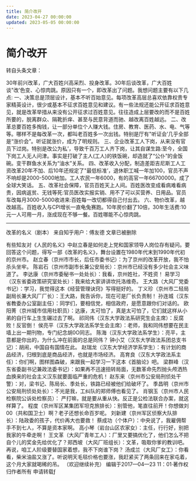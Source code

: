 ```yaml
---
title: 简介改开
date: 2023-04-27 00:00:00
updated: 2023-05-05 00:00:00
---
```


# 简介改开

转自头条文章：

30年前兴改革，广大百姓兴高采烈、投身改革。30年后谈改革，广大百姓谈"改’色变、心惊肉跳。原因只有一个，即改革出了问题。我想问题主要有以下几点:
一、决策总是顶层设计，基本不听百始意见。每项改革高层总喜欢依靠权贵专家精英设计，很少或基本不征求百姓意见和建议。有一些法规还能公开征求百姓意见，就是改革举措从来没有公开征求过百姓意见。往往造成上层要改的而不是百姓所要的，脱离群众、隔靴折痒、甚至与民意背道而驰、越改离百姓越远。
二、改革总要百姓多掏钱，让一部分单位个人赚大钱。住房、教育、医药、水、电、气等等。哪样不是每改革一次，都叫老百姓多一次出钱。特别是厅有"听证会’几乎全部是“涨价会”。听证就涨价，成为了明规则。
三、企业改革工人下岗，从来没有官员下过岗。特别是改公为私’，导致千百万工人齐下岗，让其自谋生路:至今，全国下岗工人无人问津。事实是打破了主人(工人)的铁饭碗，却造就了“公仆”的金饭碗。变干群鱼水关系为“油水”关系。
四、改革收入分配，制造差距吉尼斯工人工资改革20年不加、后10年还规定了"最低标准’，退休职工喊一年加100，官员不声不响却是2000-5000地加。工人农民一年6000，有的高官一年66700000。成了全球大笑话。
五、改革社会保障，官员百姓天上人间。百姓医改变成看病难看病贵，因病返贫、无钱等死:官员医改实报实销、用不了可以买营养、日用品。官员车改每月3000-5000收进来:百姓每一改切都得自己付出去。
六、物价改革，越改越高。百姓收入与CPI增长一直龟兔赛跑。10年房价翻了10倍，30年生活费:10元一人可用一月，涨成现在不够一餐。百姓哪能不心惊肉跳。

-------------

改革的名义（剧本）
来自知乎用户：傅友德
文章已被删除

有些知友对《人民的名义》中赵立春是如何走上党和国家领导人岗位存有疑问。要回答这个问题，得写一部《改革的名义》，舞台设置在1980年代末到1990年代初的京州市。
赵立春（京州市市长，后任市委书记）：为了京州的改革开放，我不怕杀头坐牢。
陈岩石（京州市副市长兼公安局长）：京州市已经没有多少社会主义味道了。
李达康（京州市委秘书一处处长）：我看，京州姓社，不姓资！
易学习（汉东省委政策研究室处长）：我来给大家讲讲坎托洛维奇。
王大路（大风厂党委书记）：学习，我觉得这本《经营管理诀窍》写得挺好的。
丁义珍（京州市二轻局副局长兼大风厂厂长）：王大路，我告诉你，现在可是厂长负责制！
孙连城（汉东省教委办公室副主任）：同学们，要相信党，相信政府，是愿意跟你们对话的。
欧阳菁（京州城市信用社职员）：达康，太可怕了，真是太可怕了，它们就这样从小弟的自行车上生生碾过去了啊。
祁同伟（汉东大学政法系研究生会主席）：反腐败！反官倒！
侯亮平（汉东大学政法系学生会主席）：老师，我和同伟想要在民主墙上出一期刊物，专门纪念胡0O同志。
陈海（汉东大学政法系学生）：亮平，主意都是你出的，为什么冲在前面的总是同伟？
钟小艾（汉东大学政法系团总支书记）：胡闹，中国自有国情在此。
赵瑞龙（汉东大学经济学系学生）：有计划的商品经济，归根到底是商品经济，也就是市场经济。
高育良（汉东大学政法系主任）：你们啊，图样图森破，来跟我一起学习一下这本《首脑论》吧。
梁群峰（汉东省委副书记兼政法委书记）：如果再不迅速扭转局面，无数革命先烈抛头颅洒热血换来的社会主义汉东就要面临严重的危机！
赵东来（京州市公安局刑侦处干警）：对，梁书记、陈局长、季处长，铁路已经被他们给破坏了。
季昌明（京州市公安局刑侦处处长）：不光是我，工纠队的郑师傅也看见了。
肖钢玉（京州市人民检察院公诉处检察员）：
严打嘛，就是要从重从快。反正是公检法联合办案，就这样算了。
程度（京州军区某集团军坦克旅排长）：别管他，笔直往前开！你想做刘00（共和国卫士）啊？老子还想长命百岁呢。
刘新建（京州军区侦察大队排长）：陆政委的孩子，代价再大也要救！
蔡成功（个体户）：中央说了，我雇佣帮手不到七人，不算是资本家啊。
高小琴（岩台山区农家女）：主任，行行好，别把我家的牛牵走啊！
王文革（大风厂青年工人）：厂里又要搞优化了，他们怎么不把自个儿的奖金先给优化了？郑西坡（大风厂班组长）：文革，吸取你爹的教训吧。再说，咱工人阶级要替国家着想，我不下岗谁下岗？
汤成兰（大风厂女工）：你看看，柴米油盐又涨了。听说明天毛毯价格也要涨，我赶紧买了两条回来在家屯着，这个月大家就喝稀的吊。
（欢迎继续补充）
编辑于2017—04—23 11：01·著作权归作者所有 申请转载ƒ


